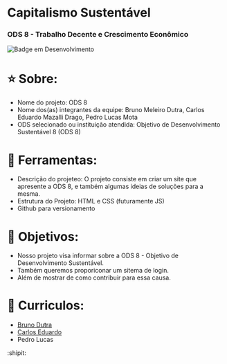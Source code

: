 # Capitalismo Sustentável
### ODS 8 - Trabalho Decente e Crescimento Econômico
![Badge em Desenvolvimento](http://img.shields.io/static/v1?label=STATUS&message=EM%20DESENVOLVIMENTO&color=GREEN&style=for-the-badge)

# :star: Sobre:

- Nome do projeto: ODS 8
- Nome dos(as) integrantes da equipe: Bruno Meleiro Dutra, Carlos Eduardo Mazalli Drago, Pedro Lucas Mota
- ODS selecionado ou instituição atendida: Objetivo de Desenvolvimento Sustentável 8 (ODS 8)


# :hammer: Ferramentas:
 
- Descrição do projeteo: O projeto consiste em criar um site que apresente a ODS 8, e  também algumas ideias de soluções para a mesma.
- Estrutura do Projeto: HTML e CSS (futuramente JS)
- Github para versionamento


# :flags: Objetivos:

- Nosso projeto visa informar sobre a ODS 8 - Objetivo de Desenvolvimento Sustentável.
- Também queremos proporiconar um sitema de login.
- Além de mostrar de como contribuir para essa causa.

# :file_folder: Curriculos:

- [Bruno Dutra](https://brinomd.github.io/CurriculoBruno/)
- [Carlos Eduardo](https://caduber.github.io/CV-Front-End/)
- Pedro Lucas


 :shipit: 
